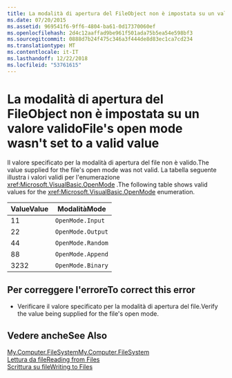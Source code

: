 ```yaml
---
title: La modalità di apertura del FileObject non è impostata su un valore valido
ms.date: 07/20/2015
ms.assetid: 969541f6-9ff6-4804-ba61-0d17370060ef
ms.openlocfilehash: 2d4c12aaffad9be961f501ada75b5ea54e598bf3
ms.sourcegitcommit: 0888d7b24f475c346a3f444de8d83ec1ca7cd234
ms.translationtype: MT
ms.contentlocale: it-IT
ms.lasthandoff: 12/22/2018
ms.locfileid: "53761615"
---
```

# <a name="files-open-mode-wasnt-set-to-a-valid-value"></a><span data-ttu-id="52aee-102">La modalità di apertura del FileObject non è impostata su un valore valido</span><span class="sxs-lookup"><span data-stu-id="52aee-102">File's open mode wasn't set to a valid value</span></span>
<span data-ttu-id="52aee-103">Il valore specificato per la modalità di apertura del file non è valido.</span><span class="sxs-lookup"><span data-stu-id="52aee-103">The value supplied for the file's open mode was not valid.</span></span> <span data-ttu-id="52aee-104">La tabella seguente illustra i valori validi per l'enumerazione <xref:Microsoft.VisualBasic.OpenMode> .</span><span class="sxs-lookup"><span data-stu-id="52aee-104">The following table shows valid values for the <xref:Microsoft.VisualBasic.OpenMode> enumeration.</span></span>  
  
|<span data-ttu-id="52aee-105">Value</span><span class="sxs-lookup"><span data-stu-id="52aee-105">Value</span></span>|<span data-ttu-id="52aee-106">Modalità</span><span class="sxs-lookup"><span data-stu-id="52aee-106">Mode</span></span>|  
|-----------|----------|  
|<span data-ttu-id="52aee-107">1</span><span class="sxs-lookup"><span data-stu-id="52aee-107">1</span></span>|`OpenMode.Input`|  
|<span data-ttu-id="52aee-108">2</span><span class="sxs-lookup"><span data-stu-id="52aee-108">2</span></span>|`OpenMode.Output`|  
|<span data-ttu-id="52aee-109">4</span><span class="sxs-lookup"><span data-stu-id="52aee-109">4</span></span>|`OpenMode.Random`|  
|<span data-ttu-id="52aee-110">8</span><span class="sxs-lookup"><span data-stu-id="52aee-110">8</span></span>|`OpenMode.Append`|  
|<span data-ttu-id="52aee-111">32</span><span class="sxs-lookup"><span data-stu-id="52aee-111">32</span></span>|`OpenMode.Binary`|  
  
## <a name="to-correct-this-error"></a><span data-ttu-id="52aee-112">Per correggere l'errore</span><span class="sxs-lookup"><span data-stu-id="52aee-112">To correct this error</span></span>  
  
-   <span data-ttu-id="52aee-113">Verificare il valore specificato per la modalità di apertura del file.</span><span class="sxs-lookup"><span data-stu-id="52aee-113">Verify the value being supplied for the file's open mode.</span></span>  
  
## <a name="see-also"></a><span data-ttu-id="52aee-114">Vedere anche</span><span class="sxs-lookup"><span data-stu-id="52aee-114">See Also</span></span>  
   
 [<span data-ttu-id="52aee-115">My.Computer.FileSystem</span><span class="sxs-lookup"><span data-stu-id="52aee-115">My.Computer.FileSystem</span></span>](xref:Microsoft.VisualBasic.FileIO.FileSystem)  
 [<span data-ttu-id="52aee-116">Lettura da file</span><span class="sxs-lookup"><span data-stu-id="52aee-116">Reading from Files</span></span>](../../visual-basic/developing-apps/programming/drives-directories-files/reading-from-files.md)  
 [<span data-ttu-id="52aee-117">Scrittura su file</span><span class="sxs-lookup"><span data-stu-id="52aee-117">Writing to Files</span></span>](../../visual-basic/developing-apps/programming/drives-directories-files/writing-to-files.md)
